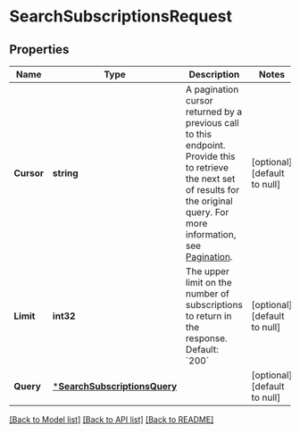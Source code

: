 # SearchSubscriptionsRequest

## Properties
Name | Type | Description | Notes
------------ | ------------- | ------------- | -------------
**Cursor** | **string** | A pagination cursor returned by a previous call to this endpoint. Provide this to retrieve the next set of results for the original query.  For more information, see [Pagination](https://developer.squareup.com/docs/docs/working-with-apis/pagination). | [optional] [default to null]
**Limit** | **int32** | The upper limit on the number of subscriptions to return  in the response.   Default: &#x60;200&#x60; | [optional] [default to null]
**Query** | [***SearchSubscriptionsQuery**](SearchSubscriptionsQuery.md) |  | [optional] [default to null]

[[Back to Model list]](../README.md#documentation-for-models) [[Back to API list]](../README.md#documentation-for-api-endpoints) [[Back to README]](../README.md)


